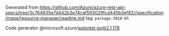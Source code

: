 Generated from https://github.com/Azure/azure-rest-api-specs/tree/3c764635e7d442b3e74caf593029fcd440b3ef82//specification/maps/resource-manager/readme.md tag: `package-2018-05`

Code generator @microsoft.azure/autorest.go@2.1.178


